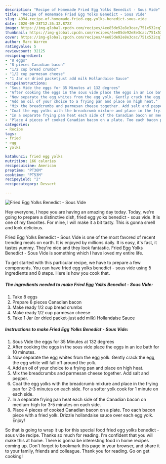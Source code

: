 ```yaml
---
description: "Recipe of Homemade Fried Egg Yolks Benedict - Sous Vide"
title: "Recipe of Homemade Fried Egg Yolks Benedict - Sous Vide"
slug: 4994-recipe-of-homemade-fried-egg-yolks-benedict-sous-vide
date: 2020-09-28T12:36:32.872Z
image: https://img-global.cpcdn.com/recipes/4ee85de92e8e3cac/751x532cq70/fried-egg-yolks-benedict-sous-vide-recipe-main-photo.jpg
thumbnail: https://img-global.cpcdn.com/recipes/4ee85de92e8e3cac/751x532cq70/fried-egg-yolks-benedict-sous-vide-recipe-main-photo.jpg
cover: https://img-global.cpcdn.com/recipes/4ee85de92e8e3cac/751x532cq70/fried-egg-yolks-benedict-sous-vide-recipe-main-photo.jpg
author: Marc Warren
ratingvalue: 5
reviewcount: 32125
recipeingredient:
- "8 eggs"
- "8 pieces Canadian bacon"
- "1/2 cup bread crumbs"
- "1/2 cup parmesan cheese"
- "1 Jar or dried packetjust add milk Hollandaise Sauce"
recipeinstructions:
- "Sous Vide the eggs for 35 Minutes at 132 degrees"
- "After cooking the eggs in the sous vide place the eggs in an ice bath for 10 minutes."
- "Now separate the egg whites from the egg yolk. Gently crack the egg, the egg white will fall off around the yolk."
- "Add an oil of your choice to a frying pan and place on high heat."
- "Mix the breadcrumbs and parmesan cheese together. Add salt and pepper."
- "Coat the egg yolks with the breadcrumb mixture and place in the frying pan for 2-3 minutes on each side. For a softer yolk cook for 1 minute on each side."
- "In a separate frying pan heat each side of the Canadian bacon on medium-high for 3-5 minutes on each side."
- "Place 4 pieces of cooked Canadian bacon on a plate. Too each bacon piece with a fried yolk. Drizzle hollandaise sauce over each egg yolk. Enjoy!"
categories:
- Recipe
tags:
- fried
- egg
- yolks

katakunci: fried egg yolks 
nutrition: 166 calories
recipecuisine: American
preptime: "PT36M"
cooktime: "PT53M"
recipeyield: "2"
recipecategory: Dessert

---
```



![Fried Egg Yolks Benedict - Sous Vide](https://img-global.cpcdn.com/recipes/4ee85de92e8e3cac/751x532cq70/fried-egg-yolks-benedict-sous-vide-recipe-main-photo.jpg)

Hey everyone, I hope you are having an amazing day today. Today, we're going to prepare a distinctive dish, fried egg yolks benedict - sous vide. It is one of my favorites. For mine, I will make it a bit tasty. This is gonna smell and look delicious.

Fried Egg Yolks Benedict - Sous Vide is one of the most favored of recent trending meals on earth. It is enjoyed by millions daily. It is easy, it's fast, it tastes yummy. They're nice and they look fantastic. Fried Egg Yolks Benedict - Sous Vide is something which I have loved my entire life.




To get started with this particular recipe, we have to prepare a few components. You can have fried egg yolks benedict - sous vide using 5 ingredients and 8 steps. Here is how you cook that.

<!--inarticleads1-->

##### The ingredients needed to make Fried Egg Yolks Benedict - Sous Vide:

1. Take 8 eggs
1. Prepare 8 pieces Canadian bacon
1. Make ready 1/2 cup bread crumbs
1. Make ready 1/2 cup parmesan cheese
1. Take 1 Jar (or dried packet-just add milk) Hollandaise Sauce




<!--inarticleads2-->

##### Instructions to make Fried Egg Yolks Benedict - Sous Vide:

1. Sous Vide the eggs for 35 Minutes at 132 degrees
1. After cooking the eggs in the sous vide place the eggs in an ice bath for 10 minutes.
1. Now separate the egg whites from the egg yolk. Gently crack the egg, the egg white will fall off around the yolk.
1. Add an oil of your choice to a frying pan and place on high heat.
1. Mix the breadcrumbs and parmesan cheese together. Add salt and pepper.
1. Coat the egg yolks with the breadcrumb mixture and place in the frying pan for 2-3 minutes on each side. For a softer yolk cook for 1 minute on each side.
1. In a separate frying pan heat each side of the Canadian bacon on medium-high for 3-5 minutes on each side.
1. Place 4 pieces of cooked Canadian bacon on a plate. Too each bacon piece with a fried yolk. Drizzle hollandaise sauce over each egg yolk. Enjoy!




So that is going to wrap it up for this special food fried egg yolks benedict - sous vide recipe. Thanks so much for reading. I'm confident that you will make this at home. There is gonna be interesting food in home recipes coming up. Don't forget to bookmark this page in your browser, and share it to your family, friends and colleague. Thank you for reading. Go on get cooking!
